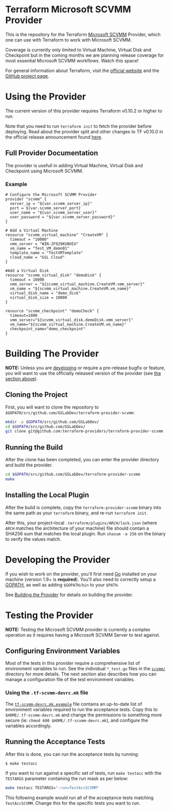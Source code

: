 # Terraform Microsoft SCVMM Provider

This is the repository for the Terraform [Microsoft SCVMM][1] Provider, which one can use
with Terraform to work with Microsoft SCVMM.

[1]: https://docs.microsoft.com/en-us/system-center/vmm/

Coverage is currently only limited to Virtual Machine, Virtual Disk and Checkpoint but in the coming months we are planning release coverage for most essential Microsoft SCVMM workflows.
Watch this space!

For general information about Terraform, visit the [official website][3] and the
[GitHub project page][4].

[3]: https://terraform.io/
[4]: https://github.com/hashicorp/terraform

# Using the Provider

The current version of this provider requires Terraform v0.10.2 or higher to
run.

Note that you need to run `terraform init` to fetch the provider before
deploying. Read about the provider split and other changes to TF v0.10.0 in the
official release announcement found [here][4].

[4]: https://www.hashicorp.com/blog/hashicorp-terraform-0-10/

## Full Provider Documentation

The provider is usefull in adding Virtual Machine, Virtual Disk and Checkpoint using Microsoft SCVMM.

### Example
```hcl
# Configure the Microsoft SCVMM Provider
provider "scvmm" {
  server_ip = "${var.scvmm_server_ip}"
  port = ${var.scvmm_server_port}
  user_name = "${var.scvmm_server_user}"
  user_password = "${var.scvmm_server_password}"
}

# Add a Virtual Machine
resource "scvmm_virtual_machine" "CreateVM" {
  timeout = "10000"
  vmm_server = "WIN-2F929KU8HIU"
  vm_name = "Test_VM_demo01"
  template_name = "TestVMTemplate"
  cloud_name = "GSL Cloud"
}

#Add a Virtual Disk
resource "scvmm_virtual_disk" "demoDisk" {
  timeout = 10000
  vmm_server = "${scvmm_virtual_machine.CreateVM.vmm_server}"
  vm_name = "${scvmm_virtual_machine.CreateVM.vm_name}"
  virtual_disk_name = "demo_disk"
  virtual_disk_size = 10000
}

resource "scvmm_checkpoint" "demoCheck" {
  timeout=1000
  vmm_server="${scvmm_virtual_disk.demoDisk.vmm_server}"
  vm_name="${scvmm_virtual_machine.CreateVM.vm_name}"
  checkpoint_name="demo_checkpoint"
}
```

# Building The Provider

**NOTE:** Unless you are [developing][7] or require a pre-release bugfix or feature,
you will want to use the officially released version of the provider (see [the
section above][8]).

[7]: #developing-the-provider
[8]: #using-the-provider


## Cloning the Project

First, you will want to clone the repository to
`$GOPATH/src/github.com/GSLabDev/terraform-provider-scvmm`:

```sh
mkdir -p $GOPATH/src/github.com/GSLabDev/
cd $GOPATH/src/github.com/GSLabDev/
git clone git@github.com:terraform-providers/terraform-provider-scvmm
```

## Running the Build

After the clone has been completed, you can enter the provider directory and
build the provider.

```sh
cd $GOPATH/src/github.com/GSLabDev/terraform-provider-scvmm
make
```

## Installing the Local Plugin

After the build is complete, copy the `terraform-provider-scvmm` binary into
the same path as your `terraform` binary, and re-run `terraform init`.

After this, your project-local `.terraform/plugins/ARCH/lock.json` (where `ARCH`
matches the architecture of your machine) file should contain a SHA256 sum that
matches the local plugin. Run `shasum -a 256` on the binary to verify the values
match.

# Developing the Provider

If you wish to work on the provider, you'll first need [Go][9] installed on your
machine (version 1.9+ is **required**). You'll also need to correctly setup a
[GOPATH][10], as well as adding `$GOPATH/bin` to your `$PATH`.

[9]: https://golang.org/
[10]: http://golang.org/doc/code.html#GOPATH

See [Building the Provider][11] for details on building the provider.

[11]: #building-the-provider

# Testing the Provider

**NOTE:** Testing the Microsoft SCVMM provider is currently a complex operation as it
requires having a Microsoft SCVMM Server to test against.

## Configuring Environment Variables

Most of the tests in this provider require a comprehensive list of environment
variables to run. See the individual `*_test.go` files in the
[`scvmm/`](scvmm/) directory for more details. The next section also
describes how you can manage a configuration file of the test environment
variables.

### Using the `.tf-scvmm-devrc.mk` file

The [`tf-scvmm-devrc.mk.example`](tf-scvmm-devrc.mk.example) file contains
an up-to-date list of environment variables required to run the acceptance
tests. Copy this to `$HOME/.tf-scvmm-devrc.mk` and change the permissions to
something more secure (ie: `chmod 600 $HOME/.tf-scvmm-devrc.mk`), and
configure the variables accordingly.

## Running the Acceptance Tests

After this is done, you can run the acceptance tests by running:

```sh
$ make testacc
```

If you want to run against a specific set of tests, run `make testacc` with the
`TESTARGS` parameter containing the run mask as per below:

```sh
make testacc TESTARGS="-run=TestAccSCVMM"
```

This following example would run all of the acceptance tests matching
`TestAccSCVMM`. Change this for the specific tests you want to
run.
